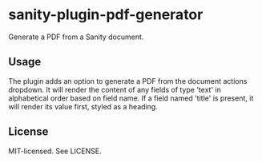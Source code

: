 # sanity-plugin-pdf-generator

Generate a PDF from a Sanity document.

## Usage

The plugin adds an option to generate a PDF from the document actions dropdown. It will render the content of any fields of type 'text' in alphabetical order based on field name. If a field named 'title' is present, it will render its value first, styled as a heading.

## License

MIT-licensed. See LICENSE.
